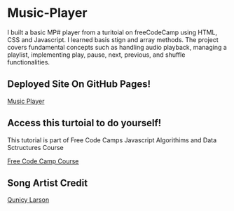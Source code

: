 # Music-Player

I built a basic MP# player from a turitoial on freeCodeCamp using HTML, CSS and Javascript. I learned basis stign and array methods. The project covers fundamental concepts such as handling audio playback, managing a playlist, implementing play, pause, next, previous, and shuffle functionalities.

## Deployed Site On GitHub Pages!
[Music Player](https://meganm672.github.io/Music-Player/)

## Access this turtoial to do yourself!
This tutorial is part of Free Code Camps Javascript Algorithims and Data Sctructures Course

[Free Code Camp Course](https://www.freecodecamp.org/learn/javascript-algorithms-and-data-structures-v8/)

## Song Artist Credit

[Qunicy Larson](https://github.com/QuincyLarson)